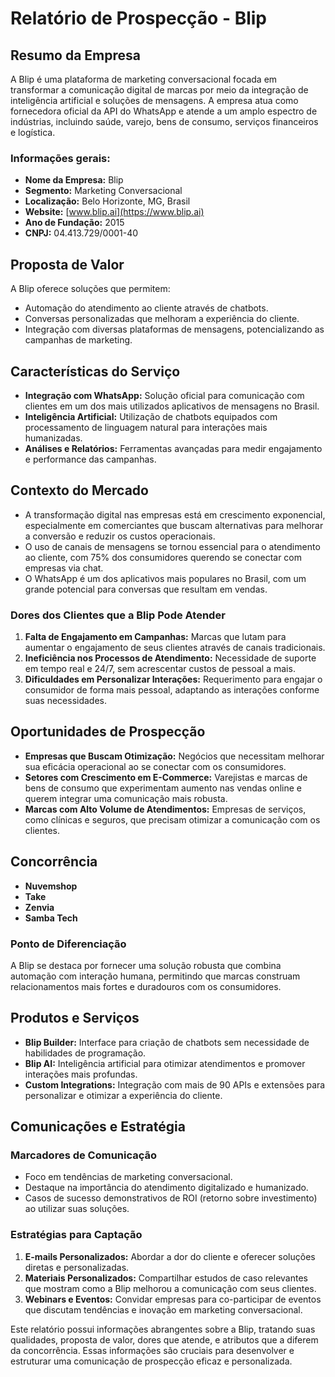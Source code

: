# Relatório de Prospecção - Blip

## Resumo da Empresa
A Blip é uma plataforma de marketing conversacional focada em transformar a comunicação digital de marcas por meio da integração de inteligência artificial e soluções de mensagens. A empresa atua como fornecedora oficial da API do WhatsApp e atende a um amplo espectro de indústrias, incluindo saúde, varejo, bens de consumo, serviços financeiros e logística.

### Informações gerais:
- **Nome da Empresa:** Blip
- **Segmento:** Marketing Conversacional
- **Localização:** Belo Horizonte, MG, Brasil
- **Website:** [www.blip.ai](https://www.blip.ai)
- **Ano de Fundação:** 2015
- **CNPJ:** 04.413.729/0001-40

## Proposta de Valor
A Blip oferece soluções que permitem:
- Automação do atendimento ao cliente através de chatbots.
- Conversas personalizadas que melhoram a experiência do cliente.
- Integração com diversas plataformas de mensagens, potencializando as campanhas de marketing.

## Características do Serviço
- **Integração com WhatsApp:** Solução oficial para comunicação com clientes em um dos mais utilizados aplicativos de mensagens no Brasil.
- **Inteligência Artificial:** Utilização de chatbots equipados com processamento de linguagem natural para interações mais humanizadas.
- **Análises e Relatórios:** Ferramentas avançadas para medir engajamento e performance das campanhas.
  
## Contexto do Mercado
- A transformação digital nas empresas está em crescimento exponencial, especialmente em comerciantes que buscam alternativas para melhorar a conversão e reduzir os custos operacionais.
- O uso de canais de mensagens se tornou essencial para o atendimento ao cliente, com 75% dos consumidores querendo se conectar com empresas via chat.
- O WhatsApp é um dos aplicativos mais populares no Brasil, com um grande potencial para conversas que resultam em vendas.

### Dores dos Clientes que a Blip Pode Atender
1. **Falta de Engajamento em Campanhas:** Marcas que lutam para aumentar o engajamento de seus clientes através de canais tradicionais.
2. **Ineficiência nos Processos de Atendimento:** Necessidade de suporte em tempo real e 24/7, sem acrescentar custos de pessoal a mais.
3. **Dificuldades em Personalizar Interações:** Requerimento para engajar o consumidor de forma mais pessoal, adaptando as interações conforme suas necessidades.

## Oportunidades de Prospecção
- **Empresas que Buscam Otimização:** Negócios que necessitam melhorar sua eficácia operacional ao se conectar com os consumidores.
- **Setores com Crescimento em E-Commerce:** Varejistas e marcas de bens de consumo que experimentam aumento nas vendas online e querem integrar uma comunicação mais robusta.
- **Marcas com Alto Volume de Atendimentos:** Empresas de serviços, como clínicas e seguros, que precisam otimizar a comunicação com os clientes.

## Concorrência
- **Nuvemshop**
- **Take**
- **Zenvia**
- **Samba Tech**

### Ponto de Diferenciação
A Blip se destaca por fornecer uma solução robusta que combina automação com interação humana, permitindo que marcas construam relacionamentos mais fortes e duradouros com os consumidores.

## Produtos e Serviços
- **Blip Builder:** Interface para criação de chatbots sem necessidade de habilidades de programação.
- **Blip AI:** Inteligência artificial para otimizar atendimentos e promover interações mais profundas.
- **Custom Integrations:** Integração com mais de 90 APIs e extensões para personalizar e otimizar a experiência do cliente.

## Comunicações e Estratégia
### Marcadores de Comunicação
- Foco em tendências de marketing conversacional.
- Destaque na importância do atendimento digitalizado e humanizado.
- Casos de sucesso demonstrativos de ROI (retorno sobre investimento) ao utilizar suas soluções.

### Estratégias para Captação
1. **E-mails Personalizados:** Abordar a dor do cliente e oferecer soluções diretas e personalizadas.
2. **Materiais Personalizados:** Compartilhar estudos de caso relevantes que mostram como a Blip melhorou a comunicação com seus clientes.
3. **Webinars e Eventos:** Convidar empresas para co-participar de eventos que discutam tendências e inovação em marketing conversacional.

Este relatório possui informações abrangentes sobre a Blip, tratando suas qualidades, proposta de valor, dores que atende, e atributos que a diferem da concorrência. Essas informações são cruciais para desenvolver e estruturar uma comunicação de prospecção eficaz e personalizada.